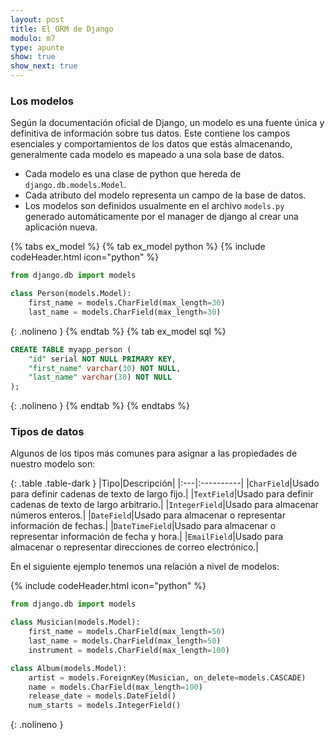 ```yaml
---
layout: post
title: El ORM de Django
modulo: m7
type: apunte
show: true
show_next: true
---
```


### Los modelos

Según la documentación oficial de Django, un modelo es una fuente única y definitiva de información sobre tus datos. Este contiene los campos esenciales y comportamientos de los datos que estás almacenando, generalmente cada modelo es mapeado a una sola base de datos.

- Cada modelo es una clase de python que hereda de `django.db.models.Model`.
- Cada atributo del modelo representa un campo de la base de datos.
- Los modelos son definidos usualmente en el archivo `models.py` generado automáticamente por el manager de django al crear una aplicación nueva.

{% tabs ex_model %}
{% tab ex_model python %}
{% include codeHeader.html icon="python" %}
```py
from django.db import models

class Person(models.Model):
	first_name = models.CharField(max_length=30)
	last_name = models.CharField(max_length=30)
```
{: .nolineno }
{% endtab %}
{% tab ex_model sql %}
```sql
CREATE TABLE myapp_person (
    "id" serial NOT NULL PRIMARY KEY,
    "first_name" varchar(30) NOT NULL,
    "last_name" varchar(30) NOT NULL
);
```
{: .nolineno }
{% endtab %}
{% endtabs %}

### Tipos de datos

Algunos de los tipos más comunes para asignar a las propiedades de nuestro modelo son:

{: .table .table-dark }
|Tipo|Descripción|
|:---|:----------|
|`CharField`|Usado para definir cadenas de texto de largo fijo.|
|`TextField`|Usado para definir cadenas de texto de largo arbitrario.|
|`IntegerField`|Usado para almacenar números enteros.|
|`DateField`|Usado para almacenar o representar información de fechas.|
|`DateTimeField`|Usado para almacenar o representar información de fecha y hora.|
|`EmailField`|Usado para almacenar o representar direcciones de correo electrónico.|

En el siguiente ejemplo tenemos una relación a nivel de modelos:

{% include codeHeader.html icon="python" %}
```py
from django.db import models

class Musician(models.Model):
	first_name = models.CharField(max_length=50)
	last_name = models.CharField(max_length=50)
	instrument = models.CharField(max_length=100)

class Album(models.Model):
	artist = models.ForeignKey(Musician, on_delete=models.CASCADE)
	name = models.CharField(max_length=100)
	release_date = models.DateField()
	num_starts = models.IntegerField()
```
{: .nolineno }




